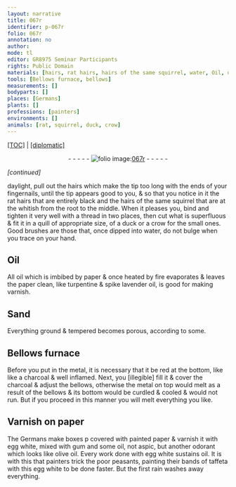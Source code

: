 ```yaml
---
layout: narrative
title: 067r
identifier: p-067r
folio: 067r
annotation: no
author:
mode: tl
editor: GR8975 Seminar Participants
rights: Public Domain
materials: [hairs, rat hairs, hairs of the same squirrel, water, Oil, oil, paper, turpentine, spike lavender oil, metal, charcoal, egg white, gum, aspic, olive oil, taffeta]
tools: [Bellows furnace, bellows]
measurements: []
bodyparts: []
places: [Germans]
plants: []
professions: [painters]
environments: []
animals: [rat, squirrel, duck, crow]
---
```


<p><a href="{{ site.baseurl }}/translation/">[TOC]</a> | <a href="{{ site.baseurl }}/_texts/p-067r_tc.md/">[diplomatic]</a></p><div class="folio" align="center">- - - - - <a href="http://gallica.bnf.fr/ark:/12148/btv1b10500001g/f139.image" target="_blank"><img src="https://cu-mkp.github.io/2017-workshop-edition/assets/photo-icon.png" alt="folio image: " style="display:inline-block; margin-bottom:-3px;"/>067r</a> - - - - - </div>  
 
*[continued]*
  
 daylight, pull out the <span class="m">hairs</span> which make the tip too long with the ends of your fingernails, until the tip appears good to you, & so that you notice in it the <span class="m"><span class="al">rat</span> hairs</span> that are entirely black and the <span class="m">hairs of the same <span class="al">squirrel</span></span> that are <span class="del">at the</span> whitish from the root to the middle. When it pleases you, bind and tighten it very well with a thread in two places, then cut what is superfluous & fit it in a quill of appropriate size, of a <span class="al">duck</span> or a <span class="al">crow</span> for the small ones. Good brushes are those that, once dipped into <span class="m">water</span>, do not bulge when you trace on your hand.
 
 
  

## <span class="m">Oil</span>

 
All <span class="m">oil</span> which is imbibed by <span class="m">paper</span> & once heated by fire evaporates & leaves the <span class="m">paper</span> clean, like <span class="m">turpentine</span> & <span class="m">spike lavender oil</span>, is good for making varnish.
 
 
  

## Sand

 
Everything ground & tempered becomes porous, according to some.
 
 
  

## <span class="tl">Bellows furnace</span>

 
Before you put in the <span class="m">metal</span>, it is necessary that it be red at the bottom, like like a <span class="m">charcoal</span> & well inflamed. Next, you <span class="del">[illegible]</span> fill it & cover the <span class="m">charcoal</span> & adjust the <span class="tl">bellows</span>, otherwise the <span class="m">metal</span> on top would melt as a result of the <span class="tl">bellows</span> & its bottom would be curdled & cooled & would not run. But if you proceed in this manner you will melt everything you like.
 
 
  

## Varnish on <span class="m">paper</span>

 
The <span class="pl">Germans</span> make boxes <span class="del">p</span> covered with painted <span class="m">paper</span> & varnish it with <span class="m">egg white</span>, mixed with <span class="m">gum</span> and some <span class="m">oil</span>, not <span class="m">aspic</span>, but another odorant which looks like <span class="m">olive oil</span>. Every work done with <span class="m">egg white</span> sustains <span class="m">oil</span>. It is with this that <span class="pro">painters</span> trick the poor peasants, painting their bands of <span class="m">taffeta</span> with this <span class="m">egg white</span> to be done faster. But the first rain washes away everything.
 
